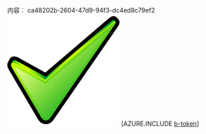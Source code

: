 内容︰ ca48202b-2604-47d9-94f3-dc4ed8c79ef2![图像](2c150bd3-974f-4aff-b529-643ade6b6ab6.png)
[AZURE.INCLUDE [b-token](69a1aa47-7667-4c67-a43f-4936a165d74f.md)]
